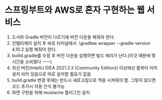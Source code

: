 # 스프링부트와 AWS로 혼자 구현하는 웹 서비스 
1. 도서와 Gradle 버전이 다르기에 버전 다운을 해줘야 한다.  
2. 인텔리제이 설치 후 바로 터미널에서 .\gradlew wrapper --gradle-version 4.10.2 실행 해줘야 한다.
3. bulild.gradle를 수정 후 버전 다운을 실행하면 빌드 에러가 난다.(이것 때문에 몇 시간을 소비했다 ㅡㅡ)  
4. 최신 버전(IntelliJ IDEA 2021.3.3 (Community Edition)) 이상에선 롬복이 이미 설치 되어 있음으로 따로 설치할 필요가 없음  
5. build.gradle 변경 후에는 반드시 새로고침으로 적용 시켜줘야 함. 그렇지 않으면 코드 추가시 자동 인식 불가능  
6. 화면 구현을 위해 mustache 플러그인 설치  
